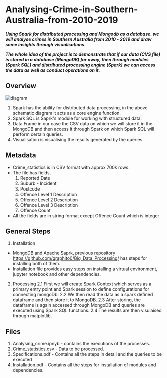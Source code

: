 # Analysing-Crime-in-Southern-Australia-from-2010-2019

***Using Spark for distributed processing and Mongodb as a database. we will analyse crimes in Southern Australia from 2010 - 2019 and draw some insights through visualisations.***

***The whole idea of the project is to demonstrate that if our data (CVS file) is stored in a database (MongoDB) far away, then through modules (Spark SQL) and distributed processing engine (Spark) we can access the data as well as conduct operations on it.***

## Overview

![diagram](https://user-images.githubusercontent.com/30866240/64483794-3cbede80-d24c-11e9-8e20-6ddfa12890f4.PNG)

1. Spark has the ability for distributed data processing, in the above schematic diagram it acts as a core engine function.
2. Spark SQL is Saprk's module for working with structured data.
3. Data Frame in our case the CSV data on which we will store it in the MongoDB and then access it through Spark on which Spark SQL will perform certain queries.
4. Visualisation is visualising the results generated by the queries.

## Metadata
   - Crime_statistics is in CSV format with approx 700k rows.
   - The file has fields,
      1. Reported Date 
      2. Suburb - Incident 
      3. Postcode
      4. Offence Level 1 Description
      5. Offence Level 2 Description
      6. Offence Level 3 Description
      7. Offence Count
   - All the fields are in string format except Offence Count which is integer
   

## General Steps

  1. Installation 
  - MongoDB and Apache Saprk, previous repository https://github.com/graphito0/Big_Data_Processing/ has steps for installing both of         them.
  - Installation file provides easy steps on installing a virtual environment, jupyter notebook and other dependencies.
  
  2. Processing
      2.1 First we will create Spark Context which serves as a primary entry point and Spark session to define configurations for                 connecting mongoDb.
      2.2 We then read the data as a spark defined dataframe and then store it to MongoDB.
      2.3 After storing, the dataframe is again accessed through MongoDB and queries are executed using Spark SQL functions.
      2.4 The results are then visulaised through matplotlib.
    
## Files
  
  1. Analysing_crime.ipnyb - contains the executions of the processes.
  1. Crime_statistics.csv - Data to be processed.
  2. Specifications.pdf - Contains all the steps in detail and the queries to be executed
  3. Installation.pdf - Contains all the steps for installation of modules and dependencies.
   
